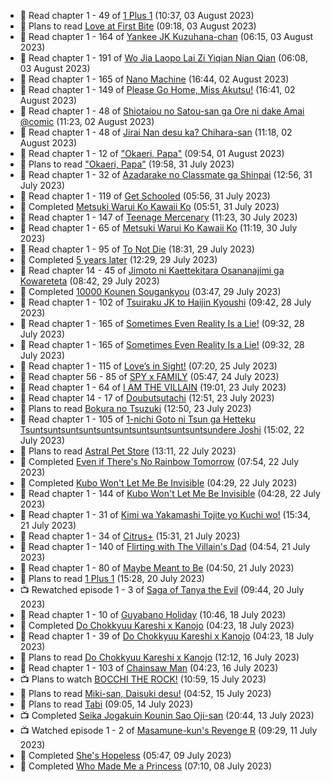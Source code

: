 <!-- ANILIST_ACTIVITY:start -->

-   📖 Read chapter 1 - 49 of [1 Plus 1](https://anilist.co/manga/114592) (10:37, 03 August 2023)
-   📖 Plans to read [Love at First Bite](https://anilist.co/manga/164448) (09:18, 03 August 2023)
-   📖 Read chapter 1 - 164 of [Yankee JK Kuzuhana-chan](https://anilist.co/manga/116822) (06:15, 03 August 2023)
-   📖 Read chapter 1 - 191 of [Wo Jia Laopo Lai Zi Yiqian Nian Qian](https://anilist.co/manga/146267) (06:08, 03 August 2023)
-   📖 Read chapter 1 - 165 of [Nano Machine](https://anilist.co/manga/120980) (16:44, 02 August 2023)
-   📖 Read chapter 1 - 149 of [Please Go Home, Miss Akutsu!](https://anilist.co/manga/113501) (16:41, 02 August 2023)
-   📖 Read chapter 1 - 48 of [Shiotaiou no Satou-san ga Ore ni dake Amai @comic](https://anilist.co/manga/123130) (11:23, 02 August 2023)
-   📖 Read chapter 1 - 48 of [Jirai Nan desu ka? Chihara-san](https://anilist.co/manga/137714) (11:18, 02 August 2023)
-   📖 Read chapter 1 - 12 of ["Okaeri, Papa"](https://anilist.co/manga/154376) (09:54, 01 August 2023)
-   📖 Plans to read ["Okaeri, Papa"](https://anilist.co/manga/154376) (19:58, 31 July 2023)
-   📖 Read chapter 1 - 32 of [Azadarake no Classmate ga Shinpai](https://anilist.co/manga/166117) (12:56, 31 July 2023)
-   📖 Read chapter 1 - 119 of [Get Schooled](https://anilist.co/manga/128521) (05:56, 31 July 2023)
-   📖 Completed [Metsuki Warui Ko Kawaii Ko](https://anilist.co/manga/143936) (05:51, 31 July 2023)
-   📖 Read chapter 1 - 147 of [Teenage Mercenary](https://anilist.co/manga/126297) (11:23, 30 July 2023)
-   📖 Read chapter 1 - 65 of [Metsuki Warui Ko Kawaii Ko](https://anilist.co/manga/143936) (11:19, 30 July 2023)
-   📖 Read chapter 1 - 95 of [To Not Die](https://anilist.co/manga/136099) (18:31, 29 July 2023)
-   📖 Completed [5 years later](https://anilist.co/manga/125581) (12:29, 29 July 2023)
-   📖 Read chapter 14 - 45 of [Jimoto ni Kaettekitara Osananajimi ga Kowareteta](https://anilist.co/manga/150890) (08:42, 29 July 2023)
-   📖 Completed [10000 Kounen Sougankyou](https://anilist.co/manga/155112) (03:47, 29 July 2023)
-   📖 Read chapter 1 - 102 of [Tsuiraku JK to Haijin Kyoushi](https://anilist.co/manga/99737) (09:42, 28 July 2023)
-   📖 Read chapter 1 - 165 of [Sometimes Even Reality Is a Lie!](https://anilist.co/manga/113076) (09:32, 28 July 2023)
-   📖 Read chapter 1 - 165 of [Sometimes Even Reality Is a Lie!](https://anilist.co/manga/113076) (09:32, 28 July 2023)
-   📖 Read chapter 1 - 115 of [Love’s in Sight!](https://anilist.co/manga/107445) (07:20, 25 July 2023)
-   📖 Read chapter 56 - 85 of [SPY x FAMILY](https://anilist.co/manga/108556) (05:47, 24 July 2023)
-   📖 Read chapter 1 - 64 of [I AM THE VILLAIN](https://anilist.co/manga/145498) (19:01, 23 July 2023)
-   📖 Read chapter 14 - 17 of [Doubutsutachi](https://anilist.co/manga/101984) (12:51, 23 July 2023)
-   📖 Plans to read [Bokura no Tsuzuki](https://anilist.co/manga/121364) (12:50, 23 July 2023)
-   📖 Read chapter 1 - 105 of [1-nichi Goto ni Tsun ga Hetteku Tsuntsuntsuntsuntsuntsuntsuntsuntsuntsuntsundere Joshi](https://anilist.co/manga/152855) (15:02, 22 July 2023)
-   📖 Plans to read [Astral Pet Store](https://anilist.co/manga/160143) (13:11, 22 July 2023)
-   📖 Completed [Even if There's No Rainbow Tomorrow](https://anilist.co/manga/130983) (07:54, 22 July 2023)
-   📖 Completed [Kubo Won't Let Me Be Invisible](https://anilist.co/manga/112981) (04:29, 22 July 2023)
-   📖 Read chapter 1 - 144 of [Kubo Won't Let Me Be Invisible](https://anilist.co/manga/112981) (04:28, 22 July 2023)
-   📖 Read chapter 1 - 31 of [Kimi wa Yakamashi Tojite yo Kuchi wo!](https://anilist.co/manga/149337) (15:34, 21 July 2023)
-   📖 Read chapter 1 - 34 of [Citrus+](https://anilist.co/manga/103884) (15:31, 21 July 2023)
-   📖 Read chapter 1 - 140 of [Flirting with The Villain's Dad](https://anilist.co/manga/117581) (04:54, 21 July 2023)
-   📖 Read chapter 1 - 80 of [Maybe Meant to Be](https://anilist.co/manga/146139) (04:50, 21 July 2023)
-   📖 Plans to read [1 Plus 1](https://anilist.co/manga/114592) (15:28, 20 July 2023)
-   📺 Rewatched episode 1 - 3 of [Saga of Tanya the Evil](https://anilist.co/anime/21613) (09:44, 20 July 2023)
-   📖 Read chapter 1 - 10 of [Guyabano Holiday](https://anilist.co/manga/105580) (10:46, 18 July 2023)
-   📖 Completed [Do Chokkyuu Kareshi x Kanojo](https://anilist.co/manga/107485) (04:23, 18 July 2023)
-   📖 Read chapter 1 - 39 of [Do Chokkyuu Kareshi x Kanojo](https://anilist.co/manga/107485) (04:23, 18 July 2023)
-   📖 Plans to read [Do Chokkyuu Kareshi x Kanojo](https://anilist.co/manga/107485) (12:12, 16 July 2023)
-   📖 Read chapter 1 - 103 of [Chainsaw Man](https://anilist.co/manga/105778) (04:23, 16 July 2023)
-   📺 Plans to watch [BOCCHI THE ROCK!](https://anilist.co/anime/130003) (10:59, 15 July 2023)
-   📖 Plans to read [Miki-san, Daisuki desu!](https://anilist.co/manga/118993) (04:52, 15 July 2023)
-   📖 Plans to read [Tabi](https://anilist.co/manga/146235) (09:05, 14 July 2023)
-   📺 Completed [Seika Jogakuin Kounin Sao Oji-san](https://anilist.co/anime/147578) (20:44, 13 July 2023)
-   📺 Watched episode 1 - 2 of [Masamune-kun's Revenge R](https://anilist.co/anime/146953) (09:29, 11 July 2023)
-   📖 Completed [She's Hopeless](https://anilist.co/manga/126944) (05:47, 09 July 2023)
-   📖 Completed [Who Made Me a Princess](https://anilist.co/manga/107521) (07:10, 08 July 2023)

<!-- ANILIST_ACTIVITY:end -->
